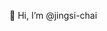 👋 Hi, I’m @jingsi-chai

<!---
jingsi-chai/jingsi-chai is a ✨ special ✨ repository because its `README.md` (this file) appears on your GitHub profile.
You can click the Preview link to take a look at your changes.
--->
